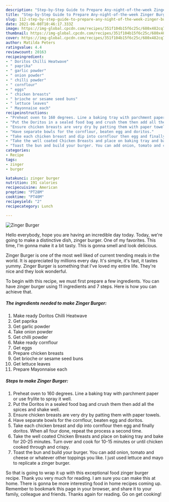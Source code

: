 ```yaml
---
description: "Step-by-Step Guide to Prepare Any-night-of-the-week Zinger Burger"
title: "Step-by-Step Guide to Prepare Any-night-of-the-week Zinger Burger"
slug: 112-step-by-step-guide-to-prepare-any-night-of-the-week-zinger-burger
date: 2021-06-08T10:46:17.333Z
image: https://img-global.cpcdn.com/recipes/351f104b15f6c25c/680x482cq70/zinger-burger-recipe-main-photo.jpg
thumbnail: https://img-global.cpcdn.com/recipes/351f104b15f6c25c/680x482cq70/zinger-burger-recipe-main-photo.jpg
cover: https://img-global.cpcdn.com/recipes/351f104b15f6c25c/680x482cq70/zinger-burger-recipe-main-photo.jpg
author: Matilda Peters
ratingvalue: 4.4
reviewcount: 20163
recipeingredient:
- " Doritos Chilli Heatwave"
- " paprika"
- " garlic powder"
- " onion powder"
- " chilli powder"
- " cornflour"
- " eggs"
- " chicken breasts"
- " brioche or sesame seed buns"
- " lettuce leaves"
- " Mayonnaise each"
recipeinstructions:
- "Preheat oven to 160 degrees. Line a baking tray with parchment paper or use frylite to spray it well."
- "Put the Doritos in a sealed food bag and crush them then add all the spices and shake well."
- "Ensure chicken breasts are very dry by patting them with paper towels."
- "Have separate bowls for the cornflour, beaten egg and doritos."
- "Take each chicken breast and dip into cornflour then egg and finally doritos. When all four done, repeat the process a second time."
- "Take the well coated Chicken Breasts and place on baking tray and bake for 20-25 minutes. Turn over and cook for 10-15 minutes or until chicken cooked through and crispy."
- "Toast the bun and build your burger. You can add onion, tomato and cheese or whatever other toppings you like. I just used lettuce and mayo to replicate a zinger burger."
categories:
- Recipe
tags:
- zinger
- burger

katakunci: zinger burger 
nutrition: 191 calories
recipecuisine: American
preptime: "PT28M"
cooktime: "PT40M"
recipeyield: "2"
recipecategory: Lunch

---
```



![Zinger Burger](https://img-global.cpcdn.com/recipes/351f104b15f6c25c/680x482cq70/zinger-burger-recipe-main-photo.jpg)

Hello everybody, hope you are having an incredible day today. Today, we're going to make a distinctive dish, zinger burger. One of my favorites. This time, I'm gonna make it a bit tasty. This is gonna smell and look delicious.



Zinger Burger is one of the most well liked of current trending meals in the world. It is appreciated by millions every day. It's simple, it's fast, it tastes yummy. Zinger Burger is something that I've loved my entire life. They're nice and they look wonderful.


To begin with this recipe, we must first prepare a few ingredients. You can have zinger burger using 11 ingredients and 7 steps. Here is how you can achieve that.

<!--inarticleads1-->

##### The ingredients needed to make Zinger Burger:

1. Make ready  Doritos Chilli Heatwave
1. Get  paprika
1. Get  garlic powder
1. Take  onion powder
1. Get  chilli powder
1. Make ready  cornflour
1. Get  eggs
1. Prepare  chicken breasts
1. Get  brioche or sesame seed buns
1. Get  lettuce leaves
1. Prepare  Mayonnaise each




<!--inarticleads2-->

##### Steps to make Zinger Burger:

1. Preheat oven to 160 degrees. Line a baking tray with parchment paper or use frylite to spray it well.
1. Put the Doritos in a sealed food bag and crush them then add all the spices and shake well.
1. Ensure chicken breasts are very dry by patting them with paper towels.
1. Have separate bowls for the cornflour, beaten egg and doritos.
1. Take each chicken breast and dip into cornflour then egg and finally doritos. When all four done, repeat the process a second time.
1. Take the well coated Chicken Breasts and place on baking tray and bake for 20-25 minutes. Turn over and cook for 10-15 minutes or until chicken cooked through and crispy.
1. Toast the bun and build your burger. You can add onion, tomato and cheese or whatever other toppings you like. I just used lettuce and mayo to replicate a zinger burger.




So that is going to wrap it up with this exceptional food zinger burger recipe. Thank you very much for reading. I am sure you can make this at home. There is gonna be more interesting food in home recipes coming up. Remember to bookmark this page in your browser, and share it to your family, colleague and friends. Thanks again for reading. Go on get cooking!
